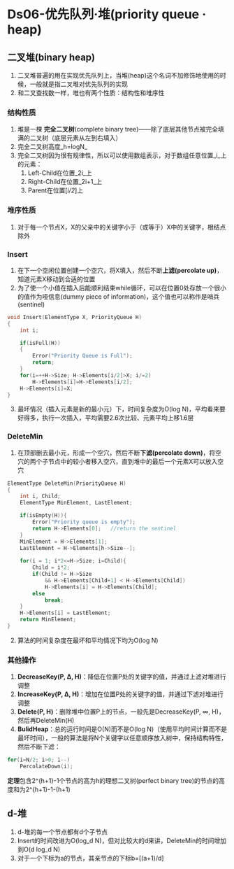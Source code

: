 # Ds06-优先队列·堆(priority queue · heap)
## 二叉堆(binary heap)
1. 二叉堆普遍的用在实现优先队列上，当堆(heap)这个名词不加修饰地使用的时候，一般就是指二叉堆对优先队列的实现
2. 和二叉查找数一样，堆也有两个性质：结构性和堆序性
### 结构性质
1. 堆是一棵 **完全二叉树**(complete binary tree)——除了底层其他节点被完全填满的二叉树（底层元素从左到右填入）
2. 完全二叉树高度_h=logN_
3. 完全二叉树因为很有规律性，所以可以使用数组表示，对于数组任意位置_i_上的元素：
	1. Left-Child在位置_2i_上
	2. Right-Child在位置_2i+1_上
	3. Parent在位置[_i/2_]上
### 堆序性质
1. 对于每一个节点X，X的父亲中的关键字小于（或等于）X中的关键字，根结点除外
### Insert
1. 在下一个空闲位置创建一个空穴，将X填入，然后不断**上滤(percolate up)**，知道元素X移动到合适的位置
2. 为了使一个小值在插入后能顺利结束while循环，可以在位置0处存放一个很小的值作为哑信息(dummy piece of information)，这个值也可以称作是哨兵(sentinel)
```cpp
void Insert(ElementType X, PriorityQueue H)
{
	int i;

	if(isFull(H))
	{
		Error("Priority Queue is Full");
		return;
	}
	for(i=++H->Size; H->Elements[i/2]>X; i/=2)
		H->Elements[i]=H->Elements[i/2];
	H->Elements[i]=X;
}
```
3. 最坏情况（插入元素是新的最小元）下，时间复杂度为O(log N)，平均看来要好得多，执行一次插入，平均需要2.6次比较、元素平均上移1.6层
### DeleteMin
1. 在顶部删去最小元，形成一个空穴，然后不断**下滤(percolate down)**，将空穴的两个子节点中的较小者移入空穴，直到堆中的最后一个元素X可以放入空穴
```cpp
ElementType DeleteMin(PriorityQueue H)
{
	int i, Child;
	ElementType MinElement, LastElement;

	if(isEmpty(H)){
		Error("Priority queue is empty");
		return H->Elements[0];   //return the sentinel
	}
	MinElement = H->Elements[1];
	LastElement = H->Elements[h->Size--];
	
	for(i = 1; i*2<=H->Size; i=Child){
		Child = i*2;
		if(Child != H->Size 
			&& H->Elements[Child+1] < H->Elements[Child])
			H->Elements[i] = H->Elements[Child];
		else
			break;
	}
	H->Elements[i] = LastElement;
	return MinElement;
}
```
2. 算法的时间复杂度在最坏和平均情况下均为O(log N)
### 其他操作
1. **DecreaseKey(P, Δ, H)**：降低在位置P处的关键字的值，并通过上滤对堆进行调整
2. **IncreaseKey(P, Δ, H)**：增加在位置P处的关键字的值，并通过下滤对堆进行调整
3. **Delete(P, H)**：删除堆中位置P上的节点，一般先是DecreaseKey(P, ∞, H)，然后再DeleteMin(H)
4. **BulidHeap**：总的运行时间是O(N)而不是O(log N)（使用平均时间计算而不是最坏时间），一般的算法是将N个关键字以任意顺序放入树中，保持结构特性，然后不断下滤：
```cpp
for(i=N/2; i>0; i--)
	PercolateDown(i);
```
**定理**包含2^{h+1}-1个节点的高为h的理想二叉树(perfect binary tree)的节点的高度和为2^{h+1}-1-(h+1)
## d-堆
1. d-堆的每一个节点都有d个子节点
2. Insert的时间改进为O(log_d N)，但对比较大的d来讲，DeleteMin的时间增加到O(d log_d N)
3. 对于一个下标为a的节点，其亲节点的下标b=[(a+1)/d]